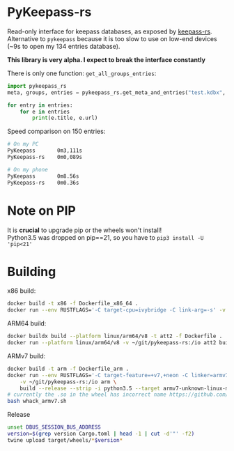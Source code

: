 # PyKeepass-rs

Read-only interface for keepass databases, as exposed by [keepass-rs](https://github.com/sseemayer/keepass-rs).
Alternative to `pykeepass` because it is too slow to use on low-end devices (~9s to open my 134 entries database).

**This library is very alpha. I expect to break the interface constantly**


There is only one function: `get_all_groups_entries`:
```python
import pykeepass_rs
meta, groups, entries = pykeepass_rs.get_meta_and_entries("test.kdbx", password="somePassw0rd", keyfile=None)

for entry in entries:
    for e in entries
        print(e.title, e.url)
```

Speed comparison on 150 entries:
```bash
# On my PC
PyKeepass       0m3,111s
PyKeepass-rs    0m0,089s

# On my phone
PyKeepass       0m8.56s
PyKeepass-rs    0m0.36s
```

# Note on PIP

It is **crucial** to upgrade pip or the wheels won't install!  
Python3.5 was dropped on pip==21, so you have to `pip3 install -U 'pip<21'`

# Building

x86 build:

```bash
docker build -t x86 -f Dockerfile_x86_64 .
docker run --env RUSTFLAGS='-C target-cpu=ivybridge -C link-arg=-s' -v ~/git/pykeepass-rs:/io x86 build --release --strip -i python3.5 --target x86_64-unknown-linux-musl
```

ARM64 build:

```bash
docker buildx build --platform linux/arm64/v8 -t att2 -f Dockerfile .
docker run --platform linux/arm64/v8 -v ~/git/pykeepass-rs:/io att2 build --release --strip -i python3.5
```

ARMv7 build:

```bash
docker build -t arm -f Dockerfile_arm .
docker run --env RUSTFLAGS='-C target-feature=+v7,+neon -C linker=armv7-unknown-linux-gnueabihf-gcc -C link-arg=-s' \
	-v ~/git/pykeepass-rs:/io arm \
	build --release --strip -i python3.5 --target armv7-unknown-linux-musleabihf
# currently the .so in the wheel has incorrect name https://github.com/PyO3/maturin/issues/620
bash whack_armv7.sh
```


Release
```bash
unset DBUS_SESSION_BUS_ADDRESS
version=$(grep version Cargo.toml | head -1 | cut -d'"' -f2)
twine upload target/wheels/*$version*
```

